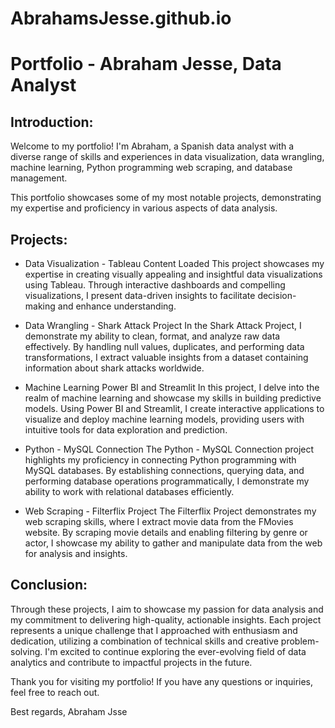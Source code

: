 # AbrahamsJesse.github.io

# Portfolio  - Abraham Jesse, Data Analyst

## Introduction:

Welcome to my portfolio! I'm Abraham, a Spanish data analyst with a diverse range of skills 
and experiences in data visualization, data wrangling, machine learning, Python programming
web scraping, and database management.

This portfolio showcases some of my most notable projects, demonstrating my expertise and 
proficiency in various aspects of data analysis.

## Projects:

-  Data Visualization - Tableau Content Loaded
This project showcases my expertise in creating visually appealing and insightful data visualizations
using Tableau. Through interactive dashboards and compelling visualizations, I present data-driven
insights to facilitate decision-making and enhance understanding.

- Data Wrangling - Shark Attack Project
In the Shark Attack Project, I demonstrate my ability to clean, format, and analyze raw data effectively.
By handling null values, duplicates, and performing data transformations, I extract valuable insights
from a dataset containing information about shark attacks worldwide.

- Machine Learning Power BI and Streamlit
In this project, I delve into the realm of machine learning and showcase my skills in building predictive
 models. Using Power BI and Streamlit, I create interactive applications to visualize and deploy machine
 learning models, providing users with intuitive tools for data exploration and prediction.

- Python - MySQL Connection
The Python - MySQL Connection project highlights my proficiency in connecting Python programming with
MySQL databases. By establishing connections, querying data, and performing database operations
programmatically, I demonstrate my ability to work with relational databases efficiently.

- Web Scraping - Filterflix Project
The Filterflix Project demonstrates my web scraping skills, where I extract movie data from the FMovies
 website. By scraping movie details and enabling filtering by genre or actor, I showcase my ability to
gather and manipulate data from the web for analysis and insights.


## Conclusion:

Through these projects, I aim to showcase my passion for data analysis and my commitment to delivering 
high-quality, actionable insights. Each project represents a unique challenge that I approached with 
enthusiasm and dedication, utilizing a combination of technical skills and creative problem-solving.
I'm excited to continue exploring the ever-evolving field of data analytics and contribute to impactful
projects in the future.

Thank you for visiting my portfolio! If you have any questions or inquiries, feel free to reach out.

Best regards,
Abraham Jsse
